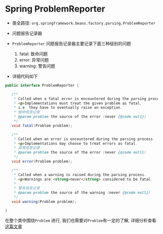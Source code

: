 # Spring ProblemReporter
- 类全路径: `org.springframework.beans.factory.parsing.ProblemReporter`
- 问题报告记录器

- `ProblemReporter` 问题报告记录器主要记录下面三种级别的问题
  1. fatal: 致命问题
  2. error: 异常问题
  3. warning: 警告问题



- 详细代码如下

```java
public interface ProblemReporter {

   /**
    * Called when a fatal error is encountered during the parsing process.
    * <p>Implementations must treat the given problem as fatal,
    * i.e. they have to eventually raise an exception.
    * 致命信息记录
    * @param problem the source of the error (never {@code null})
    */
   void fatal(Problem problem);

   /**
    * Called when an error is encountered during the parsing process.
    * <p>Implementations may choose to treat errors as fatal.
    * 异常信息记录
    * @param problem the source of the error (never {@code null})
    */
   void error(Problem problem);

   /**
    * Called when a warning is raised during the parsing process.
    * <p>Warnings are <strong>never</strong> considered to be fatal.
    *
    * 警告信息记录
    * @param problem the source of the warning (never {@code null})
    */
   void warning(Problem problem);

}
```





在整个类中围绕`Problem` 进行, 我们也需要对`Problem`有一定的了解, 详细分析查看[这篇文章](/docs/beans/factory/parsing/ProblemReporter/Spring-Problem.md)
